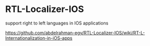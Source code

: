 # RTL-Localizer-IOS
support right to left languages in IOS applications

https://github.com/abdelrahman-egy/RTL-Localizer-IOS/wiki/RT-L-Internationalization-in-iOS-apps
